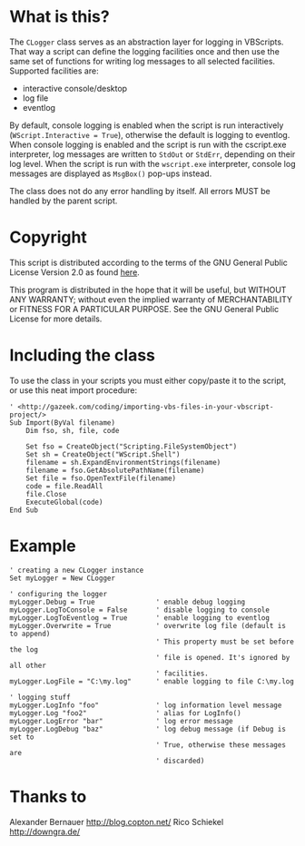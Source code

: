 What is this?
=============
The `CLogger` class serves as an abstraction layer for logging in VBScripts. That
way a script can define the logging facilities once and then use the same set
of functions for writing log messages to all selected facilities. Supported
facilities are:

- interactive console/desktop
- log file
- eventlog

By default, console logging is enabled when the script is run interactively
(`WScript.Interactive = True`), otherwise the default is logging to eventlog.
When console logging is enabled and the script is run with the cscript.exe
interpreter, log messages are written to `StdOut` or `StdErr`, depending on their
log level. When the script is run with the `wscript.exe` interpreter, console
log messages are displayed as `MsgBox()` pop-ups instead.

The class does not do any error handling by itself. All errors MUST be handled
by the parent script.


Copyright
=========
This script is distributed according to the terms of the GNU General Public
License Version 2.0 as found [here][1].

This program is distributed in the hope that it will be useful, but WITHOUT ANY
WARRANTY; without even the implied warranty of MERCHANTABILITY or FITNESS FOR A
PARTICULAR PURPOSE.  See the GNU General Public License for more details.


Including the class
===================
To use the class in your scripts you must either copy/paste it to the script,
or use this neat import procedure:

    ' <http://gazeek.com/coding/importing-vbs-files-in-your-vbscript-project/>
    Sub Import(ByVal filename)
    	Dim fso, sh, file, code

    	Set fso = CreateObject("Scripting.FileSystemObject")
    	Set sh = CreateObject("WScript.Shell")
    	filename = sh.ExpandEnvironmentStrings(filename)
    	filename = fso.GetAbsolutePathName(filename)
    	Set file = fso.OpenTextFile(filename)
    	code = file.ReadAll
    	file.Close
    	ExecuteGlobal(code)
    End Sub


Example
=======

    ' creating a new CLogger instance
    Set myLogger = New CLogger

    ' configuring the logger
    myLogger.Debug = True               ' enable debug logging
    myLogger.LogToConsole = False       ' disable logging to console
    myLogger.LogToEventlog = True       ' enable logging to eventlog
    myLogger.Overwrite = True           ' overwrite log file (default is to append)
                                        ' This property must be set before the log
                                        ' file is opened. It's ignored by all other
                                        ' facilities.
    myLogger.LogFile = "C:\my.log"      ' enable logging to file C:\my.log

    ' logging stuff
    myLogger.LogInfo "foo"              ' log information level message
    myLogger.Log "foo2"                 ' alias for LogInfo()
    myLogger.LogError "bar"             ' log error message
    myLogger.LogDebug "baz"             ' log debug message (if Debug is set to
                                        ' True, otherwise these messages are
                                        ' discarded)


Thanks to
=========
Alexander Bernauer <http://blog.copton.net/>
Rico Schiekel <http://downgra.de/>

[1]: http://www.gnu.org/licenses/old-licenses/gpl-2.0.html
